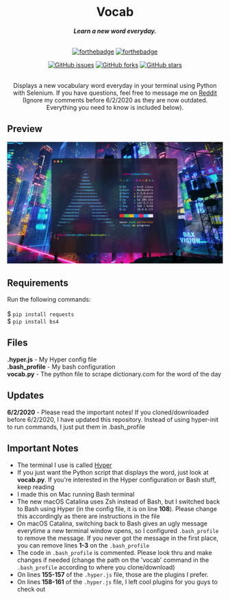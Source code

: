 <h1 align="center">Vocab</h1>

<div align="center">
  <strong align="center"><i>Learn a new word everyday.</i></strong>
  
  <br>
  <br>
  
  [![forthebadge](https://forthebadge.com/images/badges/made-with-python.svg)](https://forthebadge.com)
  [![forthebadge](https://forthebadge.com/images/badges/built-with-love.svg)](https://forthebadge.com)
  
  [![GitHub issues](https://img.shields.io/github/issues/itstommi/Vocab?style=for-the-badge)](https://github.com/itstommi/Vocab/issues)
  [![GitHub forks](https://img.shields.io/github/forks/itstommi/Vocab?style=for-the-badge)](https://github.com/itstommi/Vocab/network)
  [![GitHub stars](https://img.shields.io/github/stars/itstommi/Vocab?style=for-the-badge)](https://github.com/itstommi/Vocab/stargazers)
  
</div>
<br>

<div align="center">
Displays a new vocabulary word everyday in your terminal using Python with Selenium. If you have questions, feel free to message me on <a href="https://reddit.com/user/ImportantDesk">Reddit</a> (Ignore my comments before 6/2/2020 as they are now outdated. Everything you need to know is included below).
</div>

## Preview
![Demo Gif](demo.gif)

## Requirements
Run the following commands:
<br><br>
$ ```pip install requests``` <br>
$ ```pip install bs4```

## Files
<b>.hyper.js</b> - My Hyper config file <br>
<b>.bash_profile</b> - My bash configuration <br>
<b>vocab.py</b> - The python file to scrape dictionary.com for the word of the day

## Updates
<b>6/2/2020</b> - Please read the important notes! If you cloned/downloaded before 6/2/2020, I have updated this repository. Instead of using hyper-init to run commands, I just put them in .bash_profile

## Important Notes
- The terminal I use is called [Hyper](https://hyper.is)
- If you just want the Python script that displays the word, just look at <b>vocab.py</b>. If you're interested in the Hyper configuration or Bash stuff, keep reading
- I made this on Mac running Bash terminal
- The new macOS Catalina uses Zsh instead of Bash, but I switched back to Bash using Hyper (in the config file, it is on line **108**). Please change this accordingly as there are instructions in the file
- On macOS Catalina, switching back to Bash gives an ugly message everytime a new terminal window opens, so I configured `.bash_profile` to remove the message. If you never got the message in the first place, you can remove lines **1-3** on the `.bash_profile`
- The code in `.bash_profile` is commented. Please look thru and make changes if needed (change the path on the 'vocab' command in the `.bash_profile` according to where you clone/download)
- On lines **155-157** of the `.hyper.js` file, those are the plugins I prefer.
- On lines **158-161** of the `.hyper.js` file, I left cool plugins for you guys to check out
